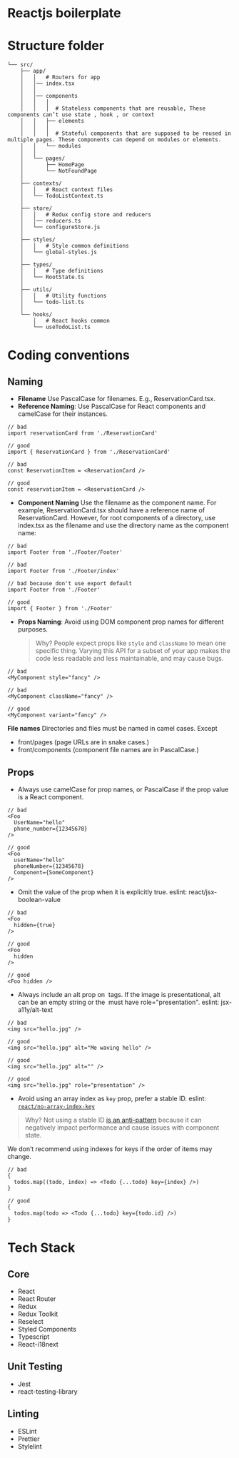 # Reactjs boilerplate

# Structure folder

```code
└── src/
    ├── app/
    │   │   # Routers for app
    │   │── index.tsx
    │   │
    │   │── components
    │   │   │
    │   │   │  # Stateless components that are reusable, These components can’t use state , hook , or context
    │   │   ├── elements
    │   │   │
    │   │   │  # Stateful components that are supposed to be reused in multiple pages. These components can depend on modules or elements.
    │   │   └── modules
    │   │
    │   └── pages/
    │       ├── HomePage
    │       └── NotFoundPage
    │
    ├── contexts/
    │   │   # React context files
    │   └── TodoListContext.ts
    │
    ├── store/
    │   │   # Redux config store and reducers
    │   │── reducers.ts
    │   └── configureStore.js
    │
    ├── styles/
    │   │   # Style common definitions
    │   └── global-styles.js
    │
    ├── types/
    │   │   # Type definitions
    │   └── RootState.ts
    │
    ├── utils/
    │   │   # Utility functions
    │   └── todo-list.ts
    │
    └── hooks/
        │   # React hooks common
        └── useTodoList.ts
```

# Coding conventions

## Naming

- **Filename** Use PascalCase for filenames. E.g., ReservationCard.tsx.
- **Reference Naming**: Use PascalCase for React components and camelCase for their instances.

```tsx
// bad
import reservationCard from './ReservationCard'

// good
import { ReservationCard } from './ReservationCard'

// bad
const ReservationItem = <ReservationCard />

// good
const reservationItem = <ReservationCard />
```

- **Component Naming** Use the filename as the component name. For example, ReservationCard.tsx should have a reference name of ReservationCard. However, for root components of a directory, use index.tsx as the filename and use the directory name as the component name:

```tsx
// bad
import Footer from './Footer/Footer'

// bad
import Footer from './Footer/index'

// bad because don't use export default
import Footer from './Footer'

// good
import { Footer } from './Footer'
```

- **Props Naming**: Avoid using DOM component prop names for different purposes.
  > Why? People expect props like `style` and `className` to mean one specific thing. Varying this API for a subset of your app makes the code less readable and less maintainable, and may cause bugs.

```tsx
// bad
<MyComponent style="fancy" />

// bad
<MyComponent className="fancy" />

// good
<MyComponent variant="fancy" />
```

**File names** Directories and files must be named in camel cases. Except

- front/pages (page URLs are in snake cases.)
- front/components (component file names are in PascalCase.)

## Props

- Always use camelCase for prop names, or PascalCase if the prop value is a React component.

```tsx
// bad
<Foo
  UserName="hello"
  phone_number={12345678}
/>

// good
<Foo
  userName="hello"
  phoneNumber={12345678}
  Component={SomeComponent}
/>
```

- Omit the value of the prop when it is explicitly true. eslint: react/jsx-boolean-value

```tsx
// bad
<Foo
  hidden={true}
/>

// good
<Foo
  hidden
/>

// good
<Foo hidden />
```

- Always include an alt prop on <img> tags. If the image is presentational, alt can be an empty string or the <img> must have role="presentation". eslint: jsx-a11y/alt-text

```tsx
// bad
<img src="hello.jpg" />

// good
<img src="hello.jpg" alt="Me waving hello" />

// good
<img src="hello.jpg" alt="" />

// good
<img src="hello.jpg" role="presentation" />
```

- Avoid using an array index as `key` prop, prefer a stable ID. eslint: [`react/no-array-index-key`](https://github.com/yannickcr/eslint-plugin-react/blob/master/docs/rules/no-array-index-key.md)

> Why? Not using a stable ID [is an anti-pattern](https://medium.com/@robinpokorny/index-as-a-key-is-an-anti-pattern-e0349aece318) because it can negatively impact performance and cause issues with component state.

We don’t recommend using indexes for keys if the order of items may change.

```tsx
// bad
{
  todos.map((todo, index) => <Todo {...todo} key={index} />)
}

// good
{
  todos.map(todo => <Todo {...todo} key={todo.id} />)
}
```

# Tech Stack

## Core

- React
- React Router
- Redux
- Redux Toolkit
- Reselect
- Styled Components
- Typescript
- React-i18next

## Unit Testing

- Jest
- react-testing-library

## Linting

- ESLint
- Prettier
- Stylelint
